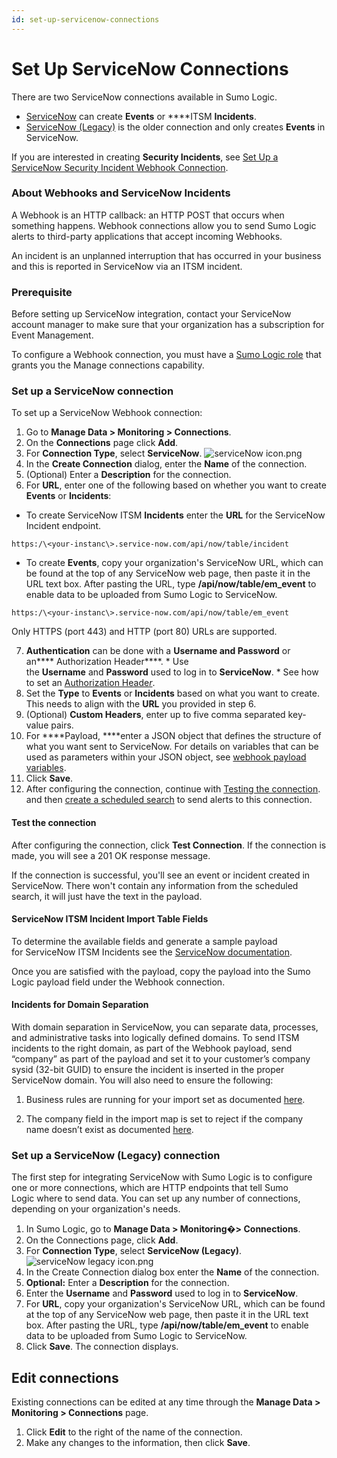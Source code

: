 ```yaml
---
id: set-up-servicenow-connections
---
```


# Set Up ServiceNow Connections

There are two ServiceNow connections available in Sumo Logic.

* [ServiceNow](./Set-Up-ServiceNow-Connections.md "Set Up ServiceNow Connections") can create **Events** or ****ITSM **Incidents**.
* [ServiceNow (Legacy)](./Set-Up-ServiceNow-Connections.md "Set Up ServiceNow Connections") is the older connection and only creates **Events** in ServiceNow.

If you are interested in creating **Security Incidents**, see [Set Up a
ServiceNow Security Incident Webhook
Connection](Set_Up_a_ServiceNow_Incident_Webhook_Connection.md "Set Up a ServiceNow Incident Webhook Connection").

### About Webhooks and ServiceNow Incidents

A Webhook is an HTTP callback: an HTTP POST that occurs when something
happens. Webhook connections allow you to send Sumo Logic alerts to
third-party applications that accept incoming Webhooks.

An incident is an unplanned interruption that has occurred in your
business and this is reported in ServiceNow via an ITSM incident.

### Prerequisite

Before setting up ServiceNow integration, contact your ServiceNow
account manager to make sure that your organization has a subscription
for Event Management.

To configure a Webhook connection, you must have a [Sumo Logic
role](../../Users-and-Roles/Manage-Roles.md "Manage Roles") that grants
you the Manage connections capability.

### Set up a ServiceNow connection

To set up a ServiceNow Webhook connection:

1.  Go to ****Manage Data \> Monitoring \> Connections****.
2.  On the ****Connections**** page click ****Add****.
3.  For **Connection Type**, select **ServiceNow**.   ![serviceNow icon.png](../../static/img/Connections-and-Integrations/ServiceNow/Set-Up-ServiceNow-Connections/serviceNow%20icon.png)
4.  In the ****Create Connection**** dialog, enter the ****Name**** of the connection.
5.  (Optional) Enter a ****Description**** for the connection.
6.  For **URL**, enter one of the following based on whether you want to create **Events** or **Incidents**: 

* To create ServiceNow ITSM **Incidents** enter the ****URL**** for the ServiceNow Incident endpoint. 

`https:/\<your-instanc\>.service-now.com/api/now/table/incident `

* To create **Events**, copy your organization's ServiceNow URL, which can be found at the top of any ServiceNow web page, then paste it in the URL text box. After pasting the URL, type **/api/now/table/em_event** to enable data to be uploaded from Sumo Logic to ServiceNow.

`https:/\<your-instanc\>.service-now.com/api/now/table/em_event `

Only HTTPS (port 443) and HTTP (port 80) URLs are supported.

7.  **Authentication** can be done with a **Username and Password** or an**** Authorization Header****. * Use the **Username** and **Password** used to log in     to **ServiceNow**. * See how to set an [Authorization     Heade*r*](../Webhook-Connections/Set_Up_Webhook_Connections.md "https://help.sumologic.com/Manage/Connections-and-Integrations/Webhook-Connections/Set_Up_Webhook_Connections#Example_Authorization_Header").
8.  Set the **Type** to **Events** or **Incidents** based on what you want to create. This needs to align with the **URL** you provided in step 6.
9.  (Optional) ****Custom Headers****, enter up to five comma separated key-value pairs.
10. For ****Payload, ****enter a JSON object that defines the structure of what you want sent to ServiceNow. For details on variables that can be used as parameters within your JSON object, see [webhook payload variables](../Webhook-Connections/Set_Up_Webhook_Connections.md "Set Up Webhook Connections"). 
11. Click ****Save****.
12. After configuring the connection, continue with [Testing the connection](./Set-Up-ServiceNow-Connections.md "Set Up ServiceNow Connections"). and then [create a scheduled search](../Webhook-Connections/Schedule-Searches-for-Webhook-Connections.md "https://help.sumologic.com/Manage/Connections-and-Integrations/Webhook-Connections/Schedule-Searches-for-Webhook-Connections") to send alerts to this connection.

#### Test the connection

After configuring the connection, click ****Test Connection****. If the
connection is made, you will see a 201 OK response message.

If the connection is successful, you'll see an event or incident created
in ServiceNow. There won't contain any information from the scheduled
search, it will just have the text in the payload.

#### ServiceNow ITSM Incident Import Table Fields

To determine the available fields and generate a sample payload
for ServiceNow ITSM Incidents see the [ServiceNow
documentation](https://docs.servicenow.com/bundle/newyork-application-development/page/integrate/inbound-rest/concept/use-REST-API-Explorer.html#use-REST-API-Explorer "https://docs.servicenow.com/bundle/newyork-application-development/page/integrate/inbound-rest/concept/use-REST-API-Explorer.html#use-REST-API-Explorer").

Once you are satisfied with the payload, copy the payload into the Sumo
Logic payload field under the Webhook connection.

#### Incidents for Domain Separation 

With domain separation in ServiceNow, you can separate data, processes,
and administrative tasks into logically defined domains. To send ITSM
incidents to the right domain, as part of the Webhook payload, send
“company” as part of the payload and set it to your customer’s company
sysid (32-bit GUID) to ensure the incident is inserted in the proper
ServiceNow domain. You will also need to ensure the following:

1.  Business rules are running for your import set as documented [here](https://docs.servicenow.com/bundle/newyork-platform-administration/page/script/server-scripting/task/t_CreateATransformMap.html). 

2.  The company field in the import map is set to reject if the company name doesn’t exist as documented [here](https://docs.servicenow.com/bundle/newyork-platform-administration/page/integrate/ldap/task/t_SetChoiceAction.html). 

### Set up a ServiceNow (Legacy) connection

The first step for integrating ServiceNow with Sumo Logic is to
configure one or more connections, which are HTTP endpoints that
tell Sumo Logic where to send data. You can set up any number of
connections, depending on your organization's needs.

1.  In Sumo Logic, go to **Manage Data \> Monitoring�\> Connections**.
2.  On the Connections page, click **Add**.
3.  For **Connection Type**, select **ServiceNow (Legacy)**.   ![serviceNow legacy icon.png](../../static/img/Connections-and-Integrations/ServiceNow/Set-Up-ServiceNow-Connections/serviceNow%20legacy%20icon.png)
4.  In the Create Connection dialog box enter the **Name** of the connection.
5.  **Optional:** Enter a **Description** for the connection.
6.  Enter the **Username** and **Password** used to log in to **ServiceNow**.
7.  For **URL**, copy your organization's ServiceNow URL, which can be found at the top of any ServiceNow web page, then paste it in the URL text box. After pasting the URL, type **/api/now/table/em_event** to enable data to be uploaded from Sumo Logic to ServiceNow.
8.  Click **Save**. The connection displays.

## Edit connections

Existing connections can be edited at any time through the **Manage Data
\> Monitoring \> Connections** page.

1.  Click **Edit** to the right of the name of the connection.
2.  Make any changes to the information, then click **Save**.

